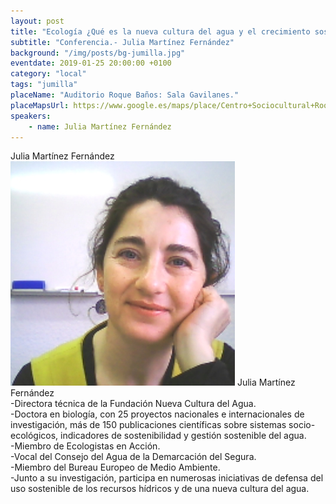 ```yaml
---
layout: post
title: "Ecología ¿Qué es la nueva cultura del agua y el crecimiento sostenible"
subtitle: "Conferencia.- Julia Martínez Fernández"
background: "/img/posts/bg-jumilla.jpg"
eventdate: 2019-01-25 20:00:00 +0100
category: "local"
tags: "jumilla"
placeName: "Auditorio Roque Baños: Sala Gavilanes."
placeMapsUrl: https://www.google.es/maps/place/Centro+Sociocultural+Roque+Ba%C3%B1os/@38.4731682,-1.3269512,17z/data=!4m5!3m4!1s0xd640f7eb1b181cd:0xcc3271dc5d9dc073!8m2!3d38.4727606!4d-1.323529?hl=en
speakers:
    - name: Julia Martínez Fernández
---
```



Julia Martínez Fernández  
![cartel](/img/posts/juliajpeg.jpg)
Julia Martínez Fernández  
-Directora técnica de la Fundación Nueva Cultura del Agua.    
-Doctora en biología, con 25 proyectos nacionales e internacionales de investigación, más de 150 publicaciones científicas sobre sistemas socio-ecológicos, indicadores de  sostenibilidad y gestión sostenible del agua.  
-Miembro de Ecologistas en Acción.    
-Vocal del Consejo del Agua de la Demarcación del Segura.    
-Miembro del Bureau Europeo de Medio Ambiente.  
-Junto a su investigación, participa en numerosas iniciativas de defensa del uso sostenible de los recursos hídricos y de una nueva cultura del agua.
